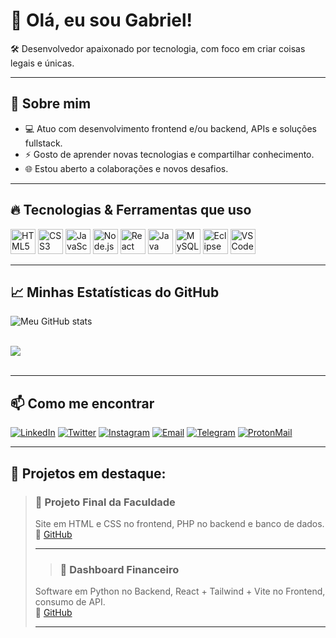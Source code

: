 # 👋 Olá, eu sou Gabriel!

🛠️ Desenvolvedor apaixonado por tecnologia, com foco em criar coisas legais e únicas.

---

## 🚀 Sobre mim

- 💻 Atuo com desenvolvimento frontend e/ou backend, APIs e soluções fullstack.
- ⚡ Gosto de aprender novas tecnologias e compartilhar conhecimento.
- 🌐 Estou aberto a colaborações e novos desafios.
  
---

## 🔥 Tecnologias & Ferramentas que uso

<div>
  <img alt="HTML5" height="40" src="https://cdn.jsdelivr.net/gh/devicons/devicon/icons/html5/html5-original.svg" />
  <img alt="CSS3" height="40" src="https://cdn.jsdelivr.net/gh/devicons/devicon/icons/css3/css3-original.svg" />
  <img alt="JavaScript" height="40" src="https://cdn.jsdelivr.net/gh/devicons/devicon/icons/javascript/javascript-original.svg" />
  <img alt="Node.js" height="40" src="https://cdn.jsdelivr.net/gh/devicons/devicon/icons/nodejs/nodejs-original.svg" />
  <img alt="React" height="40" src="https://cdn.jsdelivr.net/gh/devicons/devicon/icons/react/react-original.svg" />
  <img alt="Java" height="40" src="https://cdn.jsdelivr.net/gh/devicons/devicon/icons/java/java-original.svg" />  
  <img alt="MySQL" height="40" src="https://cdn.jsdelivr.net/gh/devicons/devicon/icons/mysql/mysql-original.svg" /> 
  <img alt="Eclipse" height="40" src="https://cdn.jsdelivr.net/gh/devicons/devicon/icons/eclipse/eclipse-original.svg" /> 
  <img alt="VSCode" height="40" src="https://cdn.jsdelivr.net/gh/devicons/devicon/icons/vscode/vscode-original.svg" /> 
</div>

---

## 📈 Minhas Estatísticas do GitHub

![Meu GitHub stats](https://github-readme-stats.vercel.app/api?username=GabrielCAlmd&show_icons=true&theme=radical)
<div style="display: inline_block"><br/>
  <img align="center alt="html5" src="https://github-readme-stats.vercel.app/api/top-langs/?username=GabrielCAlmd&theme=blue-green" />
</div><br/>

---

## 📫 Como me encontrar

[![LinkedIn](https://img.shields.io/badge/-LinkedIn-blue?style=flat-square&logo=linkedin&logoColor=white&link=https://linkedin.com/in/seunome)](https://www.linkedin.com/in/gabriel-c-de-almeida](https://www.linkedin.com/in/gabriel-c-de-almeida-a94a83238?utm_source=share&utm_campaing=share_via&utm_content+profile&utm_medium+android_app))
[![Twitter](https://img.shields.io/badge/-Twitter-1DA1F2?style=flat-square&logo=twitter&logoColor=white&link=https://twitter.com/seunome)](https://twitter.com/seunome)
[![Instagram](https://img.shields.io/badge/-Instagram-E4405F?style=flat-square&logo=instagram&logoColor=white&link=https://instagram.com/seunome)](https://instagram.com/seunome)
[![Email](https://img.shields.io/badge/-Email-D14836?style=flat-square&logo=gmail&logoColor=white&link=mailto:seuemail@email.com)](mailto:seuemail@email.com)
[![Telegram](https://img.shields.io/badge/-Telegram-0088cc?style=flat-square&logo=telegram&logoColor=white&link=https://t.me/seunome)](https://t.me/gabrielcalmd)
[![ProtonMail](https://img.shields.io/badge/-ProtonMail-8a93a8?style=flat-square&logo=protonmail&logoColor=white&link=mailto:seuemail@protonmail.com)](mailto:Sr.Fortress@proton.me)

---

## 📝 Projetos em destaque:

> ### 🚀 Projeto Final da Faculdade  
> Site em HTML e CSS no frontend, PHP no backend e banco de dados.  
> 🔗 [GitHub](https://github.com/ProjetoSurpresa)
>
> ---
>> ### 🚀 Dashboard Financeiro  
> Software em Python no Backend, React + Tailwind + Vite no Frontend, consumo de API.  
> 🔗 [GitHub](https://github.com/GabrielCAlmd/Dashboard-Financeiro)
>
> ---
